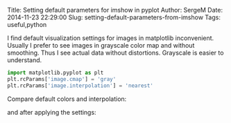 Title: Setting default parameters for imshow in pyplot
Author: SergeM
Date: 2014-11-23 22:29:00
Slug: setting-default-parameters-from-imshow
Tags: useful,python



I find default visualization settings for images in matplotlib inconvenient.
Usually I prefer to see images in grayscale color map and without smoothing.
Thus I see actual data without distortions. Grayscale is easier to understand.

```python
import matplotlib.pyplot as plt
plt.rcParams['image.cmap'] = 'gray'
plt.rcParams['image.interpolation'] = 'nearest'
```

Compare default colors and interpolation:

and after applying the settings:
